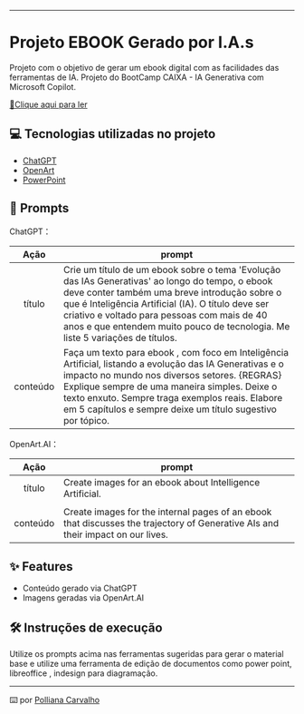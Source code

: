


<p align="center">


-------

# Projeto EBOOK Gerado por I.A.s

Projeto com o objetivo de gerar um ebook digital com as facilidades das ferramentas de IA. Projeto do BootCamp CAIXA - IA Generativa com Microsoft Copilot.

<a href="https://github.com/PolliCarvalho/prompts-recipe-to-create-a-ebook/blob/main/output/Ebook%20Mentes%20Digitais%20Evolu%C3%A7%C3%A3o%20das%20IAs.pdf" title="View PDF now"> 📕Clique aqui para ler</a>

## 💻 Tecnologias utilizadas no projeto

- [ChatGPT](https://chat.openai.com/) 
- [OpenArt](https://openart.ai/)
- [PowerPoint](https://www.microsoft.com/en/microsoft-365/powerpoint)

## 🧠 Prompts


ChatGPT：

|   Ação   | prompt                                                                                                                                                                                                                                                                         |
| :------: | ------------------------------------------------------------------------------------------------------------------------------------------------------------------------------------------------------------------------------------------------------------------------------ |
|  título  | Crie um título de um ebook sobre o tema 'Evolução das IAs Generativas' ao longo do tempo, o ebook deve conter também uma breve introdução sobre o que é Inteligência Artificial (IA). O título deve ser criativo e voltado para pessoas com mais de 40 anos e que entendem muito pouco de tecnologia. Me liste 5 variações de títulos.                                                  |
| conteúdo | Faça um texto para ebook , com foco em Inteligência Artificial, listando a evolução das IA Generativas e o impacto no mundo nos diversos setores. {REGRAS} Explique sempre de uma maneira simples. Deixe o texto enxuto. Sempre traga exemplos reais. Elabore em 5 capítulos e sempre deixe um título sugestivo por tópico.


OpenArt.AI：

|  Ação  | prompt                                                                                 |
| :----: | -------------------------------------------------------------------------------------- |
| título | Create images for an ebook about Intelligence Artificial.
     |
| conteúdo | Create images for the internal pages of an ebook that discusses the trajectory of Generative AIs and their impact on our lives.

## ✨ Features

- Conteúdo gerado via ChatGPT
- Imagens geradas via OpenArt.AI


## 🛠️ Instruções de execução

Utilize os prompts acima nas ferramentas sugeridas para gerar o material base e utilize uma ferramenta de edição de documentos como power point, libreoffice , indesign para diagramação.



---

⌨️ por [Polliana Carvalho](https://github.com/felipeAguiarCode)
